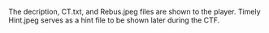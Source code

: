 The decription, CT.txt, and Rebus.jpeg files are shown to the player. Timely Hint.jpeg serves as a hint file to be shown later during the CTF.
